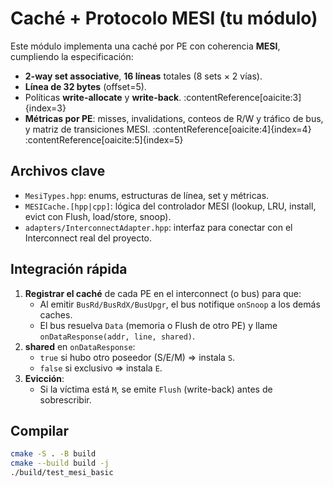 # Caché + Protocolo MESI (tu módulo)

Este módulo implementa una caché por PE con coherencia **MESI**, cumpliendo la especificación:
- **2-way set associative**, **16 líneas** totales (8 sets × 2 vías).
- **Línea de 32 bytes** (offset=5).
- Políticas **write-allocate** y **write-back**. :contentReference[oaicite:3]{index=3}
- **Métricas por PE**: misses, invalidations, conteos de R/W y tráfico de bus, y matriz de transiciones MESI. :contentReference[oaicite:4]{index=4} :contentReference[oaicite:5]{index=5}

## Archivos clave
- `MesiTypes.hpp`: enums, estructuras de línea, set y métricas.
- `MESICache.[hpp|cpp]`: lógica del controlador MESI (lookup, LRU, install, evict con Flush, load/store, snoop).
- `adapters/InterconnectAdapter.hpp`: interfaz para conectar con el Interconnect real del proyecto.

## Integración rápida
1. **Registrar el caché** de cada PE en el interconnect (o bus) para que:
   - Al emitir `BusRd/BusRdX/BusUpgr`, el bus notifique `onSnoop` a los demás caches.
   - El bus resuelva `Data` (memoria o Flush de otro PE) y llame `onDataResponse(addr, line, shared)`.
2. **shared** en `onDataResponse`:
   - `true` si hubo otro poseedor (S/E/M) ⇒ instala `S`.
   - `false` si exclusivo ⇒ instala `E`.
3. **Evicción**:
   - Si la víctima está `M`, se emite `Flush` (write-back) antes de sobrescribir.

## Compilar
```bash
cmake -S . -B build
cmake --build build -j
./build/test_mesi_basic
